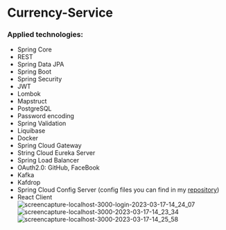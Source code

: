 # Currency-Service
### Applied technologies:
+ Spring Core
+ REST
+ Spring Data JPA
+ Spring Boot
+ Spring Security
+ JWT 
+ Lombok
+ Mapstruct
+ PostgreSQL
+ Password encoding
+ Spring Validation
+ Liquibase
+ Docker
+ Spring Cloud Gateway
+ String Cloud Eureka Server
+ Spring Load Balancer
+ OAuth2.0: GitHub, FaceBook
+ Kafka
+ Kafdrop
+ Spring Cloud Config Server (config files you can find in my [repository](https://github.com/konstantin-kharchenko/config-files))
+ React Client
![screencapture-localhost-3000-login-2023-03-17-14_24_07](https://user-images.githubusercontent.com/51529773/225892365-500676c8-108a-447c-a076-46143dc2f1e8.png)
![screencapture-localhost-3000-2023-03-17-14_23_34](https://user-images.githubusercontent.com/51529773/225892453-633e1bac-55ad-4a40-aa65-1225ca3f1fd3.png)
![screencapture-localhost-3000-2023-03-17-14_25_58](https://user-images.githubusercontent.com/51529773/225892344-93056ae1-1b8b-4759-aab1-847b4efcbea7.png)
